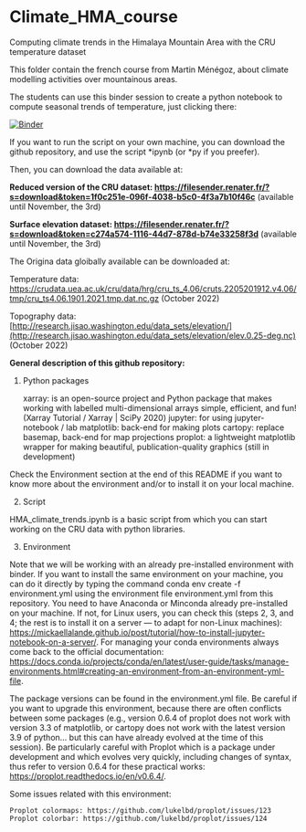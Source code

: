 <!-- #region -->
# Climate_HMA_course

Computing climate trends in the Himalaya Mountain Area with the CRU temperature dataset

This folder contain the french course from Martin Ménégoz, about climate modelling activities over mountainous areas.

The students can use this binder session to create a python notebook to compute seasonal trends of temperature, just clicking there:

[![Binder](https://mybinder.org/badge_logo.svg)](https://mybinder.org/v2/gh/mmenegoz/climate_HMA_course/HEAD)

If you want to run the script on your own machine, you can download the github repository, and use the script *ipynb (or *py if you preefer).

Then, you can download the data available at:

**Reduced version of the CRU dataset: https://filesender.renater.fr/?s=download&token=1f0c251e-096f-4038-b5c0-4f3a7b10f46c** (available until November, the 3rd)

**Surface elevation dataset: https://filesender.renater.fr/?s=download&token=c274a574-1116-44d7-878d-b74e33258f3d** (available until November, the 3rd)

The Origina data gloibally available can be downloaded at:

Temperature data: https://crudata.uea.ac.uk/cru/data/hrg/cru_ts_4.06/cruts.2205201912.v4.06/tmp/cru_ts4.06.1901.2021.tmp.dat.nc.gz (October 2022)

Topography data: [http://research.jisao.washington.edu/data_sets/elevation/](http://research.jisao.washington.edu/data_sets/elevation/elev.0.25-deg.nc) (October 2022)

**General description of this github repository:**

1. Python packages

    xarray: is an open-source project and Python package that makes working with labelled multi-dimensional arrays simple, efficient, and fun! (Xarray Tutorial / Xarray | SciPy 2020)
    jupyter: for using jupyter-notebook / lab
    matplotlib: back-end for making plots
    cartopy: replace basemap, back-end for map projections
    proplot: a lightweight matplotlib wrapper for making beautiful, publication-quality graphics (still in development)

Check the Environment section at the end of this README if you want to know more about the environment and/or to install it on your local machine.

2. Script

HMA_climate_trends.ipynb is a basic script from which you can start working on the CRU data with python libraries.

3. Environment

Note that we will be working with an already pre-installed environment with binder. If you want to install the same environment on your machine, you can do it directly by typing the command conda env create -f environment.yml using the environment file environment.yml from this repository. You need to have Anaconda or Minconda already pre-installed on your machine. If not, for Linux users, you can check this (steps 2, 3, and 4; the rest is to install it on a server — to adapt for non-Linux machines): https://mickaellalande.github.io/post/tutorial/how-to-install-jupyter-notebook-on-a-server/. For managing your conda environments always come back to the official documentation: https://docs.conda.io/projects/conda/en/latest/user-guide/tasks/manage-environments.html#creating-an-environment-from-an-environment-yml-file.

The package versions can be found in the environment.yml file. Be careful if you want to upgrade this environment, because there are often conflicts between some packages (e.g., version 0.6.4 of proplot does not work with version 3.3 of matplotlib, or cartopy does not work with the latest version 3.9 of python... but this can have already evolved at the time of this session). Be particularly careful with Proplot which is a package under development and which evolves very quickly, including changes of syntax, thus refer to version 0.6.4 for these practical works: https://proplot.readthedocs.io/en/v0.6.4/.

Some issues related with this environment:

    Proplot colormaps: https://github.com/lukelbd/proplot/issues/123
    Proplot colorbar: https://github.com/lukelbd/proplot/issues/124
<!-- #endregion -->
